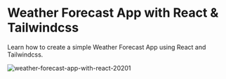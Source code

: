 # Weather Forecast App with React & Tailwindcss

Learn how to create a simple Weather Forecast App using React and Tailwindcss.

![weather-forecast-app-with-react-20201](https://github.com/Siphiwo/weather-forecast-react/blob/main/build-weather-app-with-react-and-tailwindcss-using-weather-api-2021.jpg)

